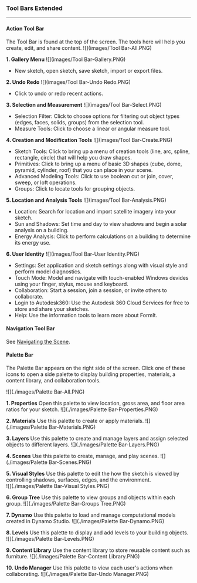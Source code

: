 ### Tool Bars Extended
---

#### Action Tool Bar
The Tool Bar is found at the top of the screen. The tools here will help you create, edit, and share content.
![](images/Tool Bar-All.PNG)

**1. Gallery Menu**
![](images/Tool Bar-Gallery.PNG)
- New sketch, open sketch, save sketch, import or export files.

**2. Undo Redo**
![](images/Tool Bar-Undo Redo.PNG)
- Click to undo or redo recent actions.

**3. Selection and Measurement**
![](images/Tool Bar-Select.PNG)
- Selection Filter: Click to choose options for filtering out object types (edges, faces, solids, groups) from the selection tool.
- Measure Tools: Click to choose a linear or angular measure tool.

**4. Creation and Modification Tools**
![](images/Tool Bar-Create.PNG)
- Sketch Tools: Click to bring up a menu of creation tools (line, arc, spline, rectangle, circle) that will help you draw shapes.
- Primitives: Click to bring up a menu of basic 3D shapes (cube, dome, pyramid, cylinder, roof) that you can place in your scene.
- Advanced Modeling Tools: Click to use boolean cut or join, cover, sweep, or loft operations.
- Groups: Click to locate tools for grouping objects.

**5. Location and Analysis Tools**
![](images/Tool Bar-Analysis.PNG)
- Location: Search for location and import satellite imagery into your sketch.
- Sun and Shadows: Set time and day to view shadows and begin a solar analysis on a building.
- Energy Analysis: Click to perform calculations on a building to determine its energy use.

**6. User Identity**
![](images/Tool Bar-User Identity.PNG)
- Settings: Set application and sketch settings along with visual style and perform model diagnostics.
- Touch Mode: Model and navigate with touch-enabled Windows devides using your finger, stylus, mouse and keyboard. 
- Collaboration: Start a session, join a session, or invite others to collaborate.
- Login to Autodesk360: Use the Autodesk 360 Cloud Services for free to store and share your sketches.
- Help: Use the information tools to learn more about FormIt.

#### Navigation Tool Bar
See [Navigating the Scene](../formit-introduction/navigating-the-scene.md).

#### Palette Bar 
The Palette Bar appears on the right side of the screen. Click one of these icons to open a side palette to display building properties, materials, a content library, and collaboration tools.

![](./images/Palette Bar-All.PNG)

**1. Properties** Open this palette to view location, gross area, and floor area ratios for your sketch.
![](./images/Palette Bar-Properties.PNG)

**2. Materials** Use this palette to create or apply materials.
![](./images/Palette Bar-Materials.PNG)

**3. Layers** Use this palette to create and manage layers and assign selected objects to different layers.
![](./images/Palette Bar-Layers.PNG)

**4. Scenes** Use this palette to create, manage, and play scenes.
![](./images/Palette Bar-Scenes.PNG)

**5. Visual Styles** Use this palette to edit the how the sketch is viewed by controlling shadows, surfaces, edges, and the environment. <br> ![](./images/Palette Bar-Visual Styles.PNG)

**6. Group Tree** Use this palette to view groups and objects within each group. 
    ![](./images/Palette Bar-Groups Tree.PNG)

**7. Dynamo** Use this palette to load and manage computational models created in Dynamo Studio.
    ![](./images/Palette Bar-Dynamo.PNG)

**8. Levels** Use this palette to display and add levels to your building objects. 
    ![](./images/Palette Bar-Levels.PNG)

**9. Content Library** Use the content library to store reusable content such as furniture.
![](./images/Palette Bar-Content Library.PNG)

**10. Undo Manager** Use this palette to view each user's actions when collaborating.
![](./images/Palette Bar-Undo Manager.PNG)